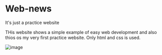 # Web-news
 It's just a practice website
 
 THis website shows a simple example of easy web development and also thios os my very first practice website. Only html and css is used.

![image](https://user-images.githubusercontent.com/39305041/129952116-ad07b51e-43a4-4a10-90bb-71cdd6dd0c20.png)
